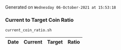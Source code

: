 Generated on `Wednesday 06-October-2021 at 15:53:18`

### Current to Target Coin Ratio
`current_coin_ratio.sh`

Date|Current|Target|Ratio
---|---|---|---
